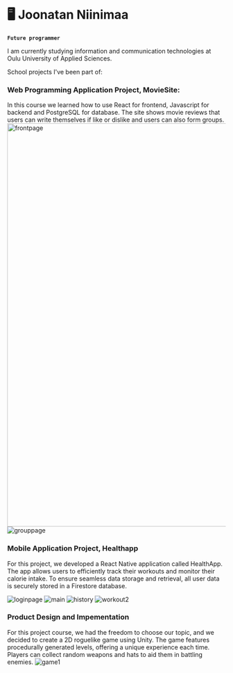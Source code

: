 # :desktop_computer: Joonatan Niinimaa

**`Future programmer `**

I am currently studying information and communication technologies at Oulu University of Applied Sciences.

School projects I've been part of:

### Web Programming Application Project, MovieSite:
In this course we learned how to use React for frontend, Javascript for backend and PostgreSQL for database.
The site shows movie reviews that users can write themselves if like or dislike and users can also form groups. 
<img width="928" alt="frontpage" src="https://github.com/user-attachments/assets/6b64a403-4452-48d0-b704-fa2250c9fa83" />
![grouppage](https://github.com/user-attachments/assets/72b1c1b8-3e78-4896-b76d-a61a20a2e2b7)


### Mobile Application Project, Healthapp

For this project, we developed a React Native application called HealthApp. 
The app allows users to efficiently track their workouts and monitor their calorie intake. 
To ensure seamless data storage and retrieval, all user data is securely stored in a Firestore database.

![loginpage](https://github.com/user-attachments/assets/e5e08311-27d1-419c-8234-cbc1f9087fe4)
![main](https://github.com/user-attachments/assets/a188ba7a-e160-4721-b975-9008b01fddc5)
![history](https://github.com/user-attachments/assets/f8e23d09-dbfd-4bee-834d-a7ccd2420bce)
![workout2](https://github.com/user-attachments/assets/b0ee0d10-1ace-45f0-ac49-46764a9110c5)

### Product Design and Impementation

For this project course, we had the freedom to choose our topic, and we decided to create a 2D roguelike game using Unity.
The game features procedurally generated levels, offering a unique experience each time. 
Players can collect random weapons and hats to aid them in battling enemies.
![game1](https://github.com/user-attachments/assets/ac950ee4-5e49-4bf9-946f-3c55407f40c3)


